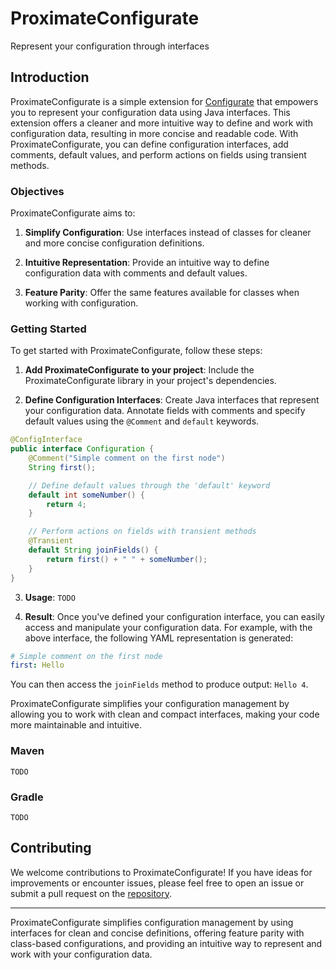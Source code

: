 # ProximateConfigurate

Represent your configuration through interfaces

## Introduction
ProximateConfigurate is a simple extension for [Configurate](https://github.com/SpongePowered/Configurate) that empowers you to represent your configuration data using Java interfaces. This extension offers a cleaner and more intuitive way to define and work with configuration data, resulting in more concise and readable code. With ProximateConfigurate, you can define configuration interfaces, add comments, default values, and perform actions on fields using transient methods.

### Objectives
ProximateConfigurate aims to:

1. **Simplify Configuration**: Use interfaces instead of classes for cleaner and more concise configuration definitions.

2. **Intuitive Representation**: Provide an intuitive way to define configuration data with comments and default values.

3. **Feature Parity**: Offer the same features available for classes when working with configuration.

### Getting Started
To get started with ProximateConfigurate, follow these steps:

1. **Add ProximateConfigurate to your project**: Include the ProximateConfigurate library in your project's dependencies.

2. **Define Configuration Interfaces**: Create Java interfaces that represent your configuration data. Annotate fields with comments and specify default values using the `@Comment` and `default` keywords.

```java
@ConfigInterface
public interface Configuration {
    @Comment("Simple comment on the first node")
    String first();

    // Define default values through the 'default' keyword
    default int someNumber() {
        return 4;
    }

    // Perform actions on fields with transient methods
    @Transient
    default String joinFields() {
        return first() + " " + someNumber();
    }
}
```

3. **Usage**: `TODO`

4. **Result**: 
Once you've defined your configuration interface, you can easily access and manipulate your configuration data. For example, with the above interface, the following YAML representation is generated:

```yaml
# Simple comment on the first node
first: Hello
```

You can then access the `joinFields` method to produce output: `Hello 4`.

ProximateConfigurate simplifies your configuration management by allowing you to work with clean and compact interfaces, making your code more maintainable and intuitive.

### Maven
`TODO`

### Gradle
`TODO`

## Contributing
We welcome contributions to ProximateConfigurate! If you have ideas for improvements or encounter issues, please feel free to open an issue or submit a pull request on the [repository](https://github.com/bivashy/ProximateConfigurate).

---

ProximateConfigurate simplifies configuration management by using interfaces for clean and concise definitions, offering feature parity with class-based configurations, and providing an intuitive way to represent and work with your configuration data.